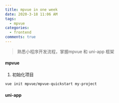 ```yaml
---
title: mpvue in one week
date: 2020-3-18 11:06 AM
tags:
  - mpvue
categories:
  - frontend
comments: true
---
```


> 熟悉小程序开发流程，掌握mpvue 和 uni-app 框架

#### mpvue
1. 初始化项目
```sh
vue init mpvue/mpvue-quickstart my-project


```

#### uni-app
